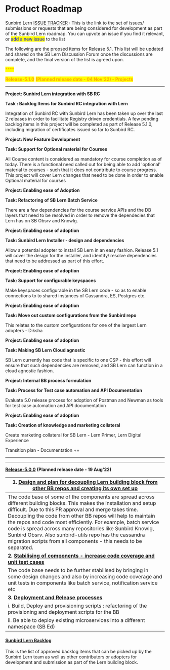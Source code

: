 # Product Roadmap

Sunbird Lern [ISSUE TRACKER](https://github.com/Sunbird-Lern/Community/issues) : This is the link to the set of issues/ submissions or requests that are being considered for development as part of the Sunbird Lern roadmap. You can upvote an issue if you find it relevant, or <mark style="color:blue;">add a new issue</mark> to the list



The following are the propsed items for Release 5.1. This list will be updated and shared on the SB Lern Discussion Forum once the discussions are complete, and the final version of the list is agreed upon.

<mark style="color:orange;">****</mark>

<mark style="color:orange;">**Release-5.1.0**</mark> <mark style="color:orange;"></mark><mark style="color:orange;"></mark> <mark style="color:orange;"></mark><mark style="color:orange;">**(Planned release date - 04 Nov'22) - Projects**</mark>

****

**Project: Sunbird Lern integration with SB RC**

**Task : Backlog Items for Sunbird RC integration with Lern**

Integration of Sunbird RC with Sunbird Lern has been taken up over the last 2 releases in order to facilitate Registry driven credentials. A few pending backlog items in this project will be completed as part of Release 5.1.0, including migration of certificates issued so far to Sunbird RC.&#x20;

**Project: New Feature Development**

**Task: Support for Optional material for Courses**

All Course content is considered as mandatory for course completion as of today. There is a functional need called out for being able to add 'optional' material to courses - such that it does not contribute to course progress. This project will cover Lern changes that need to be done in order to enable Optional material for courses

**Project: Enabling ease of Adoption**

**Task: Refactoring of SB Lern Batch Service**&#x20;

There are a few dependencies for the course service APIs and the DB layers that need to be resolved in order to remove the dependecies that Lern has on SB Obsrv and Knowlg.

**Project: Enabling ease of adoption**

**Task: Sunbird Lern Installer - design and dependencies**

Allow a potential adopter to install SB Lern in an easy fashion. Release 5.1 will cover the design for the installer, and identify/ resolve dependencies that need to be addressed as part of this effort.&#x20;

**Project: Enabling ease of adoption**

**Task: Support for configurable keyspaces**

Make keyspaces configurable in the SB Lern code - so as to enable connections to to shared instances of Cassandra, ES, Postgres etc.

**Project: Enabling ease of adoption**

**Task: Move out custom configurations from the Sunbird repo**

This relates to the custom configurations for one of the largest Lern adopters - Diksha

**Project: Enabling ease of adoption**

**Task: Making SB Lern Cloud agnostic**

SB Lern currently has code that is specific to one CSP - this effort will ensure that such dependencies are removed, and SB Lern can function in a cloud agnostic fashion.

**Project: Internal BB process formulation**

**Task: Process for Test case automation and API Documentation**&#x20;

Evaluate 5.0 release process for adoption of Postman and Newman as tools for test case automation and API documentation

**Project: Enabling ease of adoption**

**Task: Creation of knowledge and marketing collateral**&#x20;

Create marketing collateral for SB Lern - Lern Primer, Lern Digital Experience



Transition plan - Documentation ++

****

****



[**Release-5.0.0**](https://project-sunbird.atlassian.net/issues/?filter=12509) **(Planned release date - 19 Aug'22)**

| **1.** [**Design and plan for decoupling Lern building block from other BB repos and creating its own set up**](https://project-sunbird.atlassian.net/browse/SB-30063)                                                                                                                                                                                                                                                                                                                                      |
| ----------------------------------------------------------------------------------------------------------------------------------------------------------------------------------------------------------------------------------------------------------------------------------------------------------------------------------------------------------------------------------------------------------------------------------------------------------------------------------------------------------- |
| The code base of some of the components are spread across different building blocks. This makes the installation and setup difficult. Due to this PR approval and merge takes time. Decoupling the code from other BB repos will help to maintain the repos and code most efficiently. For example, batch service code is spread across many repositories like Sunbird Knowlg, Sunbird Obsrv. Also sunbird-utils repo has the cassandra migration scripts from all components - this needs to be separated. |
| **2.** [**Stabilising of components - increase code coverage and unit test cases**](https://project-sunbird.atlassian.net/browse/SB-30072)                                                                                                                                                                                                                                                                                                                                                                  |
| The code base needs to be further stabilised by bringing in some design changes and also by increasing code coverage and unit tests in components like batch service, notification service etc                                                                                                                                                                                                                                                                                                              |
| **3.** [**Deployment and Release processes**](https://project-sunbird.atlassian.net/browse/SB-30066)                                                                                                                                                                                                                                                                                                                                                                                                        |
| i. Build, Deploy and provisioning scripts : refactoring of the provisioning and deployment scripts for the BB                                                                                                                                                                                                                                                                                                                                                                                               |
| ii. Be able to deploy existing microservices into a different namespace (SB Ed)                                                                                                                                                                                                                                                                                                                                                                                                                             |

#### [Sunbird Lern Backlog](https://project-sunbird.atlassian.net/issues/?filter=12361)

This is the list of approved backlog items that can be picked up by the Sunbird Lern team as well as other contributors or adopters for development and submission as part of the Lern building block.
